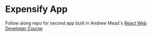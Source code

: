 # Expensify App

Follow along repo for second app built in Andrew Mead's [React Web Developer Course](https://www.udemy.com/react-2nd-edition/) 
